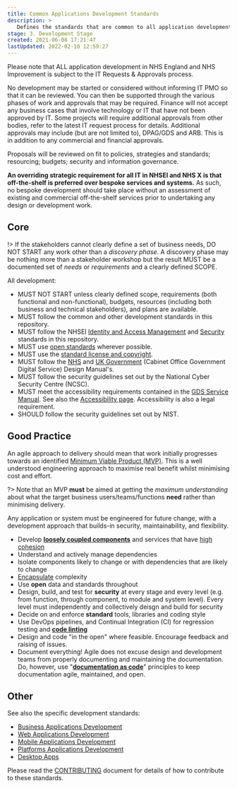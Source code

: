 ```yaml
---
title: Common Applications Development Standards
description: >
   Defines the standards that are common to all application development projects.
stage: 3. Development Stage
created: 2021-06-08 17:21:47
lastUpdated: 2022-02-10 12:59:27
---
```


Please note that ALL application development in NHS England and NHS Improvement is subject to the IT Requests & Approvals process.

No development may be started or considered without informing IT PMO so that it can be reviewed. You can then be supported through the
various phases of work and approvals that may be required. Finance will not accept any business cases that involve technology or IT that have not been approved by IT.
Some projects will require additional approvals from other bodies, refer to the latest IT request process for details. Additional approvals may include (but are not limited to), DPAG/GDS and ARB. This is in addition to any commercial and financial approvals.

Proposals will be reviewed on fit to policies, strategies and standards; resourcing; budgets; security and information governance.

**An overriding strategic requirement for all IT in NHSEI and NHS X is that off-the-shelf is preferred over bespoke services and systems.**
As such, no bespoke development should take place without an assessment of existing and commercial off-the-shelf services prior to undertaking any design or development work.

## Core

!> If the stakeholders cannot clearly define a set of business needs, DO NOT START any work other than a _discovery phase_. A discovery phase may be nothing more than a stakeholder workshop but the result MUST be a documented set of _needs_ or _requirements_ and a clearly defined SCOPE.

All development:

* MUST NOT START unless clearly defined scope, requirements (both functional and non-functional), budgets, resources (including both business and technical stakeholders), and plans are available.
* MUST follow the common and other development standards in this repository.
* MUST follow the NHSEI [Identity and Access Management](idam/readme) and [Security](security/readme.md) standards in this repository.
* MUST use [open standards](https://www.gov.uk/government/publications/open-standards-principles/open-standards-principles) wherever possible.
* MUST use the [standard license and copyright](application-development/common-dev/code-license-and-copyright.md).
* MUST follow the [NHS](https://service-manual.nhs.uk/) and [UK Government](https://www.gov.uk/service-manual) (Cabinet Office Government Digital Service) Design Manual's.
* MUST follow the security guidelines set out by the National Cyber Security Centre (NCSC).
* MUST meet the accessibility requirements contained in the [GDS Service Manual](https://www.gov.uk/service-manual/helping-people-to-use-your-service/making-your-service-accessible-an-introduction#meeting-government-accessibility-requirements). See also the [Accessibility page](application-development/common-dev/accessibility). Accessibility is also a legal requirement.
* SHOULD follow the security guidelines set out by NIST.

## Good Practice

An agile approach to delivery should mean that work initially progresses towards an identified [Minimum Viable Product (MVP)](https://www.agilealliance.org/glossary/mvp/#q=~(infinite~false~filters~(tags~(~'mvp))~searchTerm~'~sort~false~sortDirection~'asc~page~1)). This is a well understood engineering approach to maximise real benefit whilst minimising cost and effort. 

?> Note that an MVP **must** be aimed at getting the _maximum understanding_ about what the target business users/teams/functions **need** rather than minimising delivery.

Any application or system must be engineered for future change, with a development approach that builds-in security, maintainability, and flexibility.

* Develop **[loosely coupled components](https://ieeexplore.ieee.org/abstract/document/6299100)** and services that have [high cohesion](https://en.wikipedia.org/wiki/Cohesion_(computer_science))
* Understand and actively manage dependencies
* Isolate components likely to change or with dependencies that are likely to change
* [Encapsulate](https://en.wikipedia.org/wiki/Encapsulation_(computer_programming)) complexity
* Use **open** data and standards throughout
* Design, build, and test for **security** at every stage and every level (e.g. from function, through component, to module and system level). Every level must independently and collectively deisgn and build for security
* Decide on and enforce **standard** tools, libraries and coding style
* Use DevOps pipelines, and Continual Integration (CI) for regression testing and **[code linting](https://www.perforce.com/blog/qac/what-lint-code-and-why-linting-important)**
* Design and code "in the open" where feasible. Encourage feedback and raising of issues.
* Document everything! Agile does not excuse design and development teams from properly documenting and maintaining the documentation. Do, however, use "**[documentation as code](https://technology.blog.gov.uk/2017/08/25/why-we-use-a-docs-as-code-approach-for-technical-documentation/)**" principles to keep documentation agile, maintained, and open.

## Other

See also the specific development standards:

* [Business Applications Development](application-development/business-dev/)
* [Web Applications Development](application-development/web-dev/)
* [Mobile Applications Development](application-development/mobile-dev/)
* [Platforms Applications Development](application-development/platform-dev/)
* [Desktop Apps](application-development/desktop-apps/)

Please read the [CONTRIBUTING](CONTRIBUTING.md) document for details of how to contribute to these standards.
